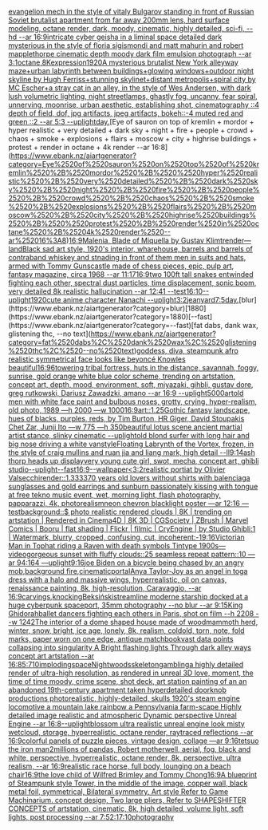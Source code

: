 [evangelion mech in the style of vitaly Bulgarov standing in front of Russian Soviet brutalist apartment from far away 200mm lens, hard surface modeling, octane render, dark, moody, cinematic, highly detailed, sci-fi, --hd --ar 16:9](https://www.ebank.nz/aiartgenerator?category=evangelion%2520mech%2520in%2520the%2520style%2520of%2520vitaly%2520Bulgarov%2520standing%2520in%2520front%2520of%2520Russian%2520Soviet%2520brutalist%2520apartment%2520from%2520far%2520away%2520200mm%2520lens%2C%2520hard%2520surface%2520modeling%2C%2520octane%2520render%2C%2520dark%2C%2520moody%2C%2520cinematic%2C%2520highly%2520detailed%2C%2520sci-fi%2C%2520--hd%2520--ar%252016%3A9)[intricate cyber geisha in a liminal space detailed dark mysterious in the style of floria sigismondi and matt mahurin and robert mapplethorpe cinematic depth moody dark film emulsion photograph --ar 3:1](https://www.ebank.nz/aiartgenerator?category=intricate%2520cyber%2520geisha%2520in%2520a%2520liminal%2520space%2520detailed%2520dark%2520mysterious%2520in%2520the%2520style%2520of%2520floria%2520sigismondi%2520and%2520matt%2520mahurin%2520and%2520robert%2520mapplethorpe%2520cinematic%2520depth%2520moody%2520dark%2520film%2520emulsion%2520photograph%2520--ar%25203%3A1)[octane](https://www.ebank.nz/aiartgenerator?category=octane)[,8K](https://www.ebank.nz/aiartgenerator?category=%2C8K)[expression](https://www.ebank.nz/aiartgenerator?category=expression)[1920](https://www.ebank.nz/aiartgenerator?category=1920)[A mysterious brutalist New York alleyway maze+urban labyrinth between buildings+glowing windows+outdoor night skyline by Hugh Ferriss+stunning skylinet+distant metropolis+spiral city by MC Escher+a stray cat in an alley, in the style of Wes Andersen, with dark lush volumetric lighting, night streetlamps, ghastly fog, uncanny, fear spiral, unnerving, moonrise, urban aesthetic, establishing shot, cinematography ::4 depth of field, dof, jpg artifacts, jpeg artifacts, bokeh::-4 muted red and green ::2 --ar 5:3 --uplight](https://www.ebank.nz/aiartgenerator?category=A%2520mysterious%2520brutalist%2520New%2520York%2520alleyway%2520maze%2Burban%2520labyrinth%2520between%2520buildings%2Bglowing%2520windows%2Boutdoor%2520night%2520skyline%2520by%2520Hugh%2520Ferriss%2Bstunning%2520skylinet%2Bdistant%2520metropolis%2Bspiral%2520city%2520by%2520MC%2520Escher%2Ba%2520stray%2520cat%2520in%2520an%2520alley%2C%2520in%2520the%2520style%2520of%2520Wes%2520Andersen%2C%2520with%2520dark%2520lush%2520volumetric%2520lighting%2C%2520night%2520streetlamps%2C%2520ghastly%2520fog%2C%2520uncanny%2C%2520fear%2520spiral%2C%2520unnerving%2C%2520moonrise%2C%2520urban%2520aesthetic%2C%2520establishing%2520shot%2C%2520cinematography%2520%3A%3A4%2520depth%2520of%2520field%2C%2520dof%2C%2520jpg%2520artifacts%2C%2520jpeg%2520artifacts%2C%2520bokeh%3A%3A-4%2520muted%2520red%2520and%2520green%2520%3A%3A2%2520--ar%25205%3A3%2520--uplight)[day.](https://www.ebank.nz/aiartgenerator?category=day.)[Eye of sauron on top of kremlin + mordor +  hyper realistic + very detailed + dark sky + night + fire + people + crowd + chaos + smoke + explosions + flairs + moscow + city + highrise buildings +  protest + render in octane + 4k render --ar 16:8](https://www.ebank.nz/aiartgenerator?category=Eye%2520of%2520sauron%2520on%2520top%2520of%2520kremlin%2520%2B%2520mordor%2520%2B%2520%2520hyper%2520realistic%2520%2B%2520very%2520detailed%2520%2B%2520dark%2520sky%2520%2B%2520night%2520%2B%2520fire%2520%2B%2520people%2520%2B%2520crowd%2520%2B%2520chaos%2520%2B%2520smoke%2520%2B%2520explosions%2520%2B%2520flairs%2520%2B%2520moscow%2520%2B%2520city%2520%2B%2520highrise%2520buildings%2520%2B%2520%2520protest%2520%2B%2520render%2520in%2520octane%2520%2B%25204k%2520render%2520--ar%252016%3A8)[16:9](https://www.ebank.nz/aiartgenerator?category=16%3A9)[Malenia, Blade of Miquella by Gustav Klimt](https://www.ebank.nz/aiartgenerator?category=Malenia%2C%2520Blade%2520of%2520Miquella%2520by%2520Gustav%2520Klimt)[render](https://www.ebank.nz/aiartgenerator?category=render)[—land](https://www.ebank.nz/aiartgenerator?category=%E2%80%94land)[Black sad art style, 1920's interior, wharehouse, barrels and barrels of contraband whiskey and stnading in front of them men in suits and hats, armed with Tommy Guns](https://www.ebank.nz/aiartgenerator?category=Black%2520sad%2520art%2520style%2C%25201920%27s%2520interior%2C%2520wharehouse%2C%2520barrels%2520and%2520barrels%2520of%2520contraband%2520whiskey%2520and%2520stnading%2520in%2520front%2520of%2520them%2520men%2520in%2520suits%2520and%2520hats%2C%2520armed%2520with%2520Tommy%2520Guns)[castle made of chess pieces, epic, pulp art, fantasy magazine, circa 1968 --ar 11:17](https://www.ebank.nz/aiartgenerator?category=castle%2520made%2520of%2520chess%2520pieces%2C%2520epic%2C%2520pulp%2520art%2C%2520fantasy%2520magazine%2C%2520circa%25201968%2520--ar%252011%3A17)[16:9](https://www.ebank.nz/aiartgenerator?category=16%3A9)[two 100ft tall snakes entwinded fighting each other, spectral dust particles, time displacement, sonic boom, very detailed 8k realistic hallucination --ar 12:41 --test](https://www.ebank.nz/aiartgenerator?category=two%2520100ft%2520tall%2520snakes%2520entwinded%2520fighting%2520each%2520other%2C%2520spectral%2520dust%2520particles%2C%2520time%2520displacement%2C%2520sonic%2520boom%2C%2520very%2520detailed%25208k%2520realistic%2520hallucination%2520--ar%252012%3A41%2520--test)[16:10](https://www.ebank.nz/aiartgenerator?category=16%3A10)[--uplight](https://www.ebank.nz/aiartgenerator?category=--uplight)[1920](https://www.ebank.nz/aiartgenerator?category=1920)[cute anime character Nanachi --uplight](https://www.ebank.nz/aiartgenerator?category=cute%2520anime%2520character%2520Nanachi%2520--uplight)[3:2](https://www.ebank.nz/aiartgenerator?category=3%3A2)[jean](https://www.ebank.nz/aiartgenerator?category=jean)[yard](https://www.ebank.nz/aiartgenerator?category=yard)[7:5](https://www.ebank.nz/aiartgenerator?category=7%3A5)[day.](https://www.ebank.nz/aiartgenerator?category=day.)[blur](https://www.ebank.nz/aiartgenerator?category=blur)[1880](https://www.ebank.nz/aiartgenerator?category=1880)[--fast](https://www.ebank.nz/aiartgenerator?category=--fast)[fat dabs, dank wax, glistening thc, --no text](https://www.ebank.nz/aiartgenerator?category=fat%2520dabs%2C%2520dank%2520wax%2C%2520glistening%2520thc%2C%2520--no%2520text)[goddess, diva, steampunk afro realistic symmetrical face looks like beyoncé Knowles beautiful](https://www.ebank.nz/aiartgenerator?category=goddess%2C%2520diva%2C%2520steampunk%2520afro%2520realistic%2520symmetrical%2520face%2520looks%2520like%2520beyonc%C3%A9%2520Knowles%2520beautiful)[16:9](https://www.ebank.nz/aiartgenerator?category=16%3A9)[6](https://www.ebank.nz/aiartgenerator?category=6)[towering tribal fortress, huts in the distance, savannah, foggy, sunrise, gold orange white blue color scheme, trending on artstation, concept art, depth, mood, environment, soft, miyazaki, gihbli, gustav dore, greg rutkowski, Dariusz Zawadzki, amano --ar 16:9 --uplight](https://www.ebank.nz/aiartgenerator?category=towering%2520tribal%2520fortress%2C%2520huts%2520in%2520the%2520distance%2C%2520savannah%2C%2520foggy%2C%2520sunrise%2C%2520gold%2520orange%2520white%2520blue%2520color%2520scheme%2C%2520trending%2520on%2520artstation%2C%2520concept%2520art%2C%2520depth%2C%2520mood%2C%2520environment%2C%2520soft%2C%2520miyazaki%2C%2520gihbli%2C%2520gustav%2520dore%2C%2520greg%2520rutkowski%2C%2520Dariusz%2520Zawadzki%2C%2520amano%2520--ar%252016%3A9%2520--uplight)[5000](https://www.ebank.nz/aiartgenerator?category=5000)[art](https://www.ebank.nz/aiartgenerator?category=art)[old men with white face paint and bulbous noses, grotty, crying, hyper-realism, old photo, 1989 —h 2000 —w 1000](https://www.ebank.nz/aiartgenerator?category=old%2520men%2520with%2520white%2520face%2520paint%2520and%2520bulbous%2520noses%2C%2520grotty%2C%2520crying%2C%2520hyper-realism%2C%2520old%2520photo%2C%25201989%2520%E2%80%94h%25202000%2520%E2%80%94w%25201000)[16:9](https://www.ebank.nz/aiartgenerator?category=16%3A9)[art::1.25](https://www.ebank.nz/aiartgenerator?category=art%3A%3A1.25)[Gothic fantasy landscape, hues of blacks, purples, reds, by Tim Burton, HR Giger, David Stoupakis Chet Zar, Junji Ito —w 775 —h 350](https://www.ebank.nz/aiartgenerator?category=Gothic%2520fantasy%2520landscape%2C%2520hues%2520of%2520blacks%2C%2520purples%2C%2520reds%2C%2520by%2520Tim%2520Burton%2C%2520HR%2520Giger%2C%2520David%2520Stoupakis%2520Chet%2520Zar%2C%2520Junji%2520Ito%2520%E2%80%94w%2520775%2520%E2%80%94h%2520350)[beautiful lotus scene ancient martial artist stance, slinky cinematic --uplight](https://www.ebank.nz/aiartgenerator?category=beautiful%2520lotus%2520scene%2520ancient%2520martial%2520artist%2520stance%2C%2520slinky%2520cinematic%2520--uplight)[old blond surfer with long hair and big nose driving a white van](https://www.ebank.nz/aiartgenerator?category=old%2520blond%2520surfer%2520with%2520long%2520hair%2520and%2520big%2520nose%2520driving%2520a%2520white%2520van)[style](https://www.ebank.nz/aiartgenerator?category=style)[Floating Labrynth of the Vortex, frozen, in the style of craig mullins and ruan jia and liang mark, high detail --ll](https://www.ebank.nz/aiartgenerator?category=Floating%2520Labrynth%2520of%2520the%2520Vortex%2C%2520frozen%2C%2520in%2520the%2520style%2520of%2520craig%2520mullins%2520and%2520ruan%2520jia%2520and%2520liang%2520mark%2C%2520high%2520detail%2520--ll)[9:14](https://www.ebank.nz/aiartgenerator?category=9%3A14)[ash thorp heads up display](https://www.ebank.nz/aiartgenerator?category=ash%2520thorp%2520heads%2520up%2520display)[](https://www.ebank.nz/aiartgenerator?category=)[very young cute girl, swot, mecha, concept art, ghibli studio](https://www.ebank.nz/aiartgenerator?category=very%2520young%2520cute%2520girl%2C%2520swot%2C%2520mecha%2C%2520concept%2520art%2C%2520ghibli%2520studio)[--uplight](https://www.ebank.nz/aiartgenerator?category=--uplight)[--fast](https://www.ebank.nz/aiartgenerator?category=--fast)[16:9](https://www.ebank.nz/aiartgenerator?category=16%3A9)[--wallpaper](https://www.ebank.nz/aiartgenerator?category=--wallpaper)[<3:2](https://www.ebank.nz/aiartgenerator?category=%3C3%3A2)[realistic portiat by Olivier Valsecchi](https://www.ebank.nz/aiartgenerator?category=realistic%2520portiat%2520by%2520Olivier%2520Valsecchi)[render::1.3333](https://www.ebank.nz/aiartgenerator?category=render%3A%3A1.3333)[70 years old lovers without shirts with balenciaga sunglasses and gold earrings and sunburn passionately kissing with tongue at free tekno music event, wet, morning light, flash photography, papparazzi, 4k, photorealism](https://www.ebank.nz/aiartgenerator?category=70%2520years%2520old%2520lovers%2520without%2520shirts%2520with%2520balenciaga%2520sunglasses%2520and%2520gold%2520earrings%2520and%2520sunburn%2520passionately%2520kissing%2520with%2520tongue%2520at%2520free%2520tekno%2520music%2520event%2C%2520wet%2C%2520morning%2520light%2C%2520flash%2520photography%2C%2520papparazzi%2C%25204k%2C%2520photorealism)[neon chevron blacklight poster —ar 12:16 —test](https://www.ebank.nz/aiartgenerator?category=neon%2520chevron%2520blacklight%2520poster%2520%E2%80%94ar%252012%3A16%2520%E2%80%94test)[background::](https://www.ebank.nz/aiartgenerator?category=background%3A%3A)[$ photo realistic rendered clouds | 8K | trending on artstation | Rendered in Cinema4D | 8K 3D | CGSociety | ZBrush | Marvel Comics | Booru | flat shading | Flickr | filmic | CryEngine | by Studio Ghibli:1 | Watermark, blurry, cropped, confusing, cut, incoherent:-1](https://www.ebank.nz/aiartgenerator?category=%24%2520photo%2520realistic%2520rendered%2520clouds%2520%7C%25208K%2520%7C%2520trending%2520on%2520artstation%2520%7C%2520Rendered%2520in%2520Cinema4D%2520%7C%25208K%25203D%2520%7C%2520CGSociety%2520%7C%2520ZBrush%2520%7C%2520Marvel%2520Comics%2520%7C%2520Booru%2520%7C%2520flat%2520shading%2520%7C%2520Flickr%2520%7C%2520filmic%2520%7C%2520CryEngine%2520%7C%2520by%2520Studio%2520Ghibli%3A1%2520%7C%2520Watermark%2C%2520blurry%2C%2520cropped%2C%2520confusing%2C%2520cut%2C%2520incoherent%3A-1)[9:16](https://www.ebank.nz/aiartgenerator?category=9%3A16)[Victorian Man in Tophat riding a Raven with death symbols Tintype 1900s](https://www.ebank.nz/aiartgenerator?category=Victorian%2520Man%2520in%2520Tophat%2520riding%2520a%2520Raven%2520with%2520death%2520symbols%2520Tintype%25201900s)[—video](https://www.ebank.nz/aiartgenerator?category=%E2%80%94video)[gorgeous sunset with fluffy clouds::25 seamless repeat pattern::10  —ar 94:164 —uplight](https://www.ebank.nz/aiartgenerator?category=gorgeous%2520sunset%2520with%2520fluffy%2520clouds%3A%3A25%2520seamless%2520repeat%2520pattern%3A%3A10%2520%2520%E2%80%94ar%252094%3A164%2520%E2%80%94uplight)[9:16](https://www.ebank.nz/aiartgenerator?category=9%3A16)[joe Biden on a bicycle being chased by an angry mob,background fire,cinematic](https://www.ebank.nz/aiartgenerator?category=joe%2520Biden%2520on%2520a%2520bicycle%2520being%2520chased%2520by%2520an%2520angry%2520mob%2Cbackground%2520fire%2Ccinematic)[portal](https://www.ebank.nz/aiartgenerator?category=portal)[Anya Taylor-Joy as an angel in toga dress with a halo and massive wings, hyperrealistic, oil on canvas, renaissance painting, 8k, high-resolution, Caravaggio, --ar 16:9](https://www.ebank.nz/aiartgenerator?category=Anya%2520Taylor-Joy%2520as%2520an%2520angel%2520in%2520toga%2520dress%2520with%2520a%2520halo%2520and%2520massive%2520wings%2C%2520hyperrealistic%2C%2520oil%2520on%2520canvas%2C%2520renaissance%2520painting%2C%25208k%2C%2520high-resolution%2C%2520Caravaggio%2C%2520--ar%252016%3A9)[carvings,](https://www.ebank.nz/aiartgenerator?category=carvings%2C)[knocking](https://www.ebank.nz/aiartgenerator?category=knocking)[Beksiński](https://www.ebank.nz/aiartgenerator?category=Beksi%C5%84ski)[streamline moderne starship docked at a huge cyberpunk spaceport, 35mm photography --no blur --ar 9:15](https://www.ebank.nz/aiartgenerator?category=streamline%2520moderne%2520starship%2520docked%2520at%2520a%2520huge%2520cyberpunk%2520spaceport%2C%252035mm%2520photography%2520--no%2520blur%2520--ar%25209%3A15)[King Ghidorah](https://www.ebank.nz/aiartgenerator?category=King%2520Ghidorah)[ballet dancers fighting each others in Paris, shot on film --h 2208 --w 1242](https://www.ebank.nz/aiartgenerator?category=ballet%2520dancers%2520fighting%2520each%2520others%2520in%2520Paris%2C%2520shot%2520on%2520film%2520--h%25202208%2520--w%25201242)[The interior of a dome shaped house made of wood](https://www.ebank.nz/aiartgenerator?category=The%2520interior%2520of%2520a%2520dome%2520shaped%2520house%2520made%2520of%2520wood)[mammoth herd, winter, snow, bright, ice age, lonely, 8k, realism, cold](https://www.ebank.nz/aiartgenerator?category=mammoth%2520herd%2C%2520winter%2C%2520snow%2C%2520bright%2C%2520ice%2520age%2C%2520lonely%2C%25208k%2C%2520realism%2C%2520cold)[old, torn, note,  fold marks, paper worn on one edge, antique matchbook](https://www.ebank.nz/aiartgenerator?category=old%2C%2520torn%2C%2520note%2C%2520%2520fold%2520marks%2C%2520paper%2520worn%2520on%2520one%2520edge%2C%2520antique%2520matchbook)[vast data points collapsing into singularity A Bright flashing lights Through dark alley ways concept art artstation --ar 16:8](https://www.ebank.nz/aiartgenerator?category=vast%2520data%2520points%2520collapsing%2520into%2520singularity%2520A%2520Bright%2520flashing%2520lights%2520Through%2520dark%2520alley%2520ways%2520concept%2520art%2520artstation%2520--ar%252016%3A8)[5:7](https://www.ebank.nz/aiartgenerator?category=5%3A7)[10](https://www.ebank.nz/aiartgenerator?category=10)[imploding](https://www.ebank.nz/aiartgenerator?category=imploding)[space](https://www.ebank.nz/aiartgenerator?category=space)[Nightwoods](https://www.ebank.nz/aiartgenerator?category=Nightwoods)[skeleton](https://www.ebank.nz/aiartgenerator?category=skeleton)[gambling](https://www.ebank.nz/aiartgenerator?category=gambling)[a highly detailed render of ultra-high resolution, as rendered in unreal 3D love, moment, the time of time moody, crime scene, shot deck, art station painting of an an abandoned 19th-century apartment taken  hyperdetailed doorknob productions photorealistic, highly-detailed, skulls 1920's steam engine locomotive a mountain lake rainbow a Pennsylvania farm-scape Highly detailed image realistic and atmospheric Dynamic perspective Unreal Engine --ar 16:8](https://www.ebank.nz/aiartgenerator?category=a%2520highly%2520detailed%2520render%2520of%2520ultra-high%2520resolution%2C%2520as%2520rendered%2520in%2520unreal%25203D%2520love%2C%2520moment%2C%2520the%2520time%2520of%2520time%2520moody%2C%2520crime%2520scene%2C%2520shot%2520deck%2C%2520art%2520station%2520painting%2520of%2520an%2520an%2520abandoned%252019th-century%2520apartment%2520taken%2520%2520hyperdetailed%2520doorknob%2520productions%2520photorealistic%2C%2520highly-detailed%2C%2520skulls%25201920%27s%2520steam%2520engine%2520locomotive%2520a%2520mountain%2520lake%2520rainbow%2520a%2520Pennsylvania%2520farm-scape%2520Highly%2520detailed%2520image%2520realistic%2520and%2520atmospheric%2520Dynamic%2520perspective%2520Unreal%2520Engine%2520--ar%252016%3A8)[--uplight](https://www.ebank.nz/aiartgenerator?category=--uplight)[blossom ultra realistic unreal engine look misty wet](https://www.ebank.nz/aiartgenerator?category=blossom%2520ultra%2520realistic%2520unreal%2520engine%2520look%2520misty%2520wet)[cloud, storage, hyperrealistic, octane render, raytraced reflections --ar 16:9](https://www.ebank.nz/aiartgenerator?category=cloud%2C%2520storage%2C%2520hyperrealistic%2C%2520octane%2520render%2C%2520raytraced%2520reflections%2520--ar%252016%3A9)[colorful panels of puzzle pieces, vintage design, collage —ar 9:16](https://www.ebank.nz/aiartgenerator?category=colorful%2520panels%2520of%2520puzzle%2520pieces%2C%2520vintage%2520design%2C%2520collage%2520%E2%80%94ar%25209%3A16)[tetsuo the iron man](https://www.ebank.nz/aiartgenerator?category=tetsuo%2520the%2520iron%2520man)[2](https://www.ebank.nz/aiartgenerator?category=2)[millions of pandas, Robert motherwell, aerial, fog, black and white, perspective, hyperrealistic, octane render, 8k, perspective, ultra realism, --ar 16:9](https://www.ebank.nz/aiartgenerator?category=millions%2520of%2520pandas%2C%2520Robert%2520motherwell%2C%2520aerial%2C%2520fog%2C%2520black%2520and%2520white%2C%2520perspective%2C%2520hyperrealistic%2C%2520octane%2520render%2C%25208k%2C%2520perspective%2C%2520ultra%2520realism%2C%2520--ar%252016%3A9)[realistic race horse, full body, lounging on a beach chair](https://www.ebank.nz/aiartgenerator?category=realistic%2520race%2520horse%2C%2520full%2520body%2C%2520lounging%2520on%2520a%2520beach%2520chair)[16:9](https://www.ebank.nz/aiartgenerator?category=16%3A9)[the love child of Wilfred Brimley and Tommy Chong](https://www.ebank.nz/aiartgenerator?category=the%2520love%2520child%2520of%2520Wilfred%2520Brimley%2520and%2520Tommy%2520Chong)[16:9](https://www.ebank.nz/aiartgenerator?category=16%3A9)[A blueprint of Steampunk style Tower,   in the middle of the image,   copper wall, black metal foil, symmetrical,  Bilateral symmetry,  Art style Refer to Game Machinarium.  concept design, Two large pliers, Refer to SHAPESHIFTER CONCEPTS  of artstation, cinematic,  8k, high detailed,  volume light,  soft lights,  post processing    --ar 7:5](https://www.ebank.nz/aiartgenerator?category=A%2520blueprint%2520of%2520Steampunk%2520style%2520Tower%2C%2520%2520%2520in%2520the%2520middle%2520of%2520the%2520image%2C%2520%2520%2520copper%2520wall%2C%2520black%2520metal%2520foil%2C%2520symmetrical%2C%2520%2520Bilateral%2520symmetry%2C%2520%2520Art%2520style%2520Refer%2520to%2520Game%2520Machinarium.%2520%2520concept%2520design%2C%2520Two%2520large%2520pliers%2C%2520Refer%2520to%2520SHAPESHIFTER%2520CONCEPTS%2520%2520of%2520artstation%2C%2520cinematic%2C%2520%25208k%2C%2520high%2520detailed%2C%2520%2520volume%2520light%2C%2520%2520soft%2520lights%2C%2520%2520post%2520processing%2520%2520%2520%2520--ar%25207%3A5)[2:1](https://www.ebank.nz/aiartgenerator?category=2%3A1)[7:10](https://www.ebank.nz/aiartgenerator?category=7%3A10)[photography](https://www.ebank.nz/aiartgenerator?category=photography)